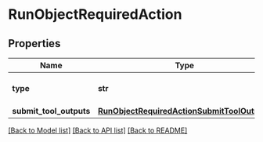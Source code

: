 # RunObjectRequiredAction

## Properties
Name | Type | Description | Notes
------------ | ------------- | ------------- | -------------
**type** | **str** | For now, this is always &#x60;submit_tool_outputs&#x60;. | 
**submit_tool_outputs** | [**RunObjectRequiredActionSubmitToolOutputs**](RunObjectRequiredActionSubmitToolOutputs.md) |  | 

[[Back to Model list]](../README.md#documentation-for-models) [[Back to API list]](../README.md#documentation-for-api-endpoints) [[Back to README]](../README.md)

